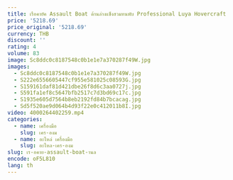```yaml
---
title: เรือคายัค Assault Boat ด้านล่างแข็งสวมทนพับ Professional Luya Hovercraft
price: '5218.69'
price_original: '5218.69'
currency: THB
discount: ''
rating: 4
volume: 83
image: Sc8ddc0c8187548c0b1e1e7a370287f49W.jpg
images:
  - Sc8ddc0c8187548c0b1e1e7a370287f49W.jpg
  - S222e6556605447cf955e581025c08593G.jpg
  - S159161daf81d421dbe26f8d6c3aa0727j.jpg
  - S591fa1ef8c5647bfb2517c7d3bd69c17c.jpg
  - S1935e605d7564b8eb2192fd84b7bcacag.jpg
  - Sd5f520ae9d064b4d93f22e0c412011b8I.jpg
video: 4000264402259.mp4
categories:
  - name: เครื่องมือ
    slug: เคร-องม
  - name: อะไหล่ เครื่องมือ
    slug: อะไหล-เคร-องม
slug: เร-อคาย-assault-boat-านล
encode: oF5L810
lang: th
---
```

  